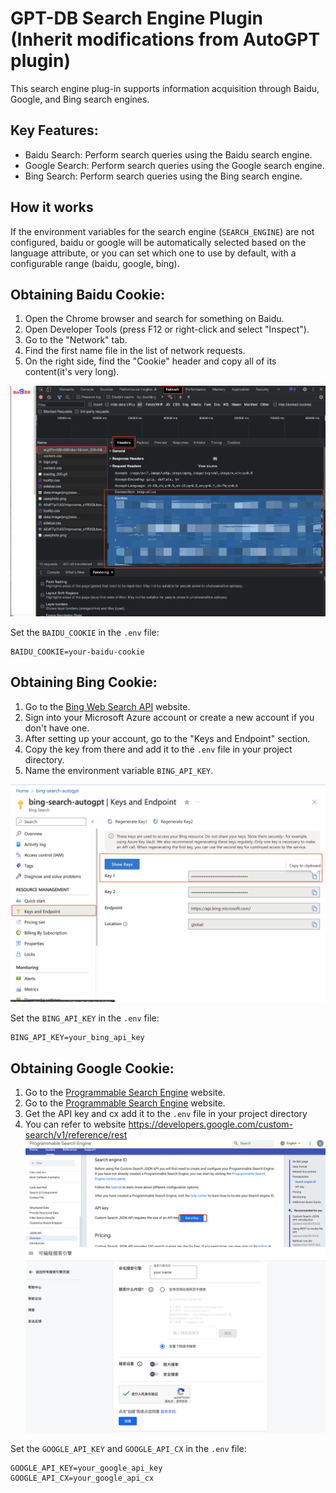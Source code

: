 # GPT-DB Search Engine Plugin (Inherit modifications from AutoGPT plugin)

This search engine plug-in supports information acquisition through Baidu, Google, and Bing search engines.

## Key Features:
- Baidu Search: Perform search queries using the Baidu search engine.
- Google Search: Perform search queries using the Google search engine.
- Bing Search: Perform search queries using the Bing search engine.

## How it works
If the environment variables for the search engine (`SEARCH_ENGINE`) are not configured,  baidu or google will be automatically selected based on the language attribute, or you can set which one to use by default, with a configurable range (baidu, google, bing).

## Obtaining Baidu Cookie:
1. Open the Chrome browser and search for something on Baidu.
2. Open Developer Tools (press F12 or right-click and select "Inspect").
3. Go to the "Network" tab.
4. Find the first name file in the list of network requests.
5. On the right side, find the "Cookie" header and copy all of its content(it's very long).

![Baidu Cookie](./screenshots/baidu_cookie.png)

Set the `BAIDU_COOKIE` in the `.env` file:
```
BAIDU_COOKIE=your-baidu-cookie
```

## Obtaining Bing Cookie:
1. Go to the [Bing Web Search API](https://www.microsoft.com/en-us/bing/apis/bing-web-search-api) website.
2. Sign into your Microsoft Azure account or create a new account if you don't have one.
3. After setting up your account, go to the "Keys and Endpoint" section.
4. Copy the key from there and add it to the `.env` file in your project directory.
5. Name the environment variable `BING_API_KEY`.

![Azure Key](./screenshots/bing_azure_api.png)


Set the `BING_API_KEY` in the `.env` file:
```
BING_API_KEY=your_bing_api_key
```

## Obtaining Google Cookie:
1. Go to the [Programmable Search Engine](https://developers.google.com/custom-search/v1/overview#api_key) website.
2. Go to the [Programmable Search Engine](https://programmablesearchengine.google.com/controlpanel/create) website.
3. Get the API key and cx add it to the `.env` file in your project directory
4. You can refer to website https://developers.google.com/custom-search/v1/reference/rest
![Google Key](./screenshots/google_key.png)
![Google CX](./screenshots/google_cx.png)

Set the `GOOGLE_API_KEY` and  `GOOGLE_API_CX` in the `.env` file:
```
GOOGLE_API_KEY=your_google_api_key
GOOGLE_API_CX=your_google_api_cx
```